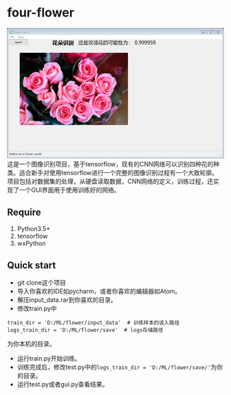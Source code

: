 # four-flower
![gui-test](./gui-test.png)
这是一个图像识别项目，基于tensorflow，现有的CNN网络可以识别四种花的种类。适合新手对使用tensorflow进行一个完整的图像识别过程有一个大致轮廓。项目包括对数据集的处理，从硬盘读取数据，CNN网络的定义，训练过程，还实现了一个GUI界面用于使用训练好的网络。
## Require
1. Python3.5+
2. tensorflow
3. wxPython
## Quick start
- git clone这个项目
- 导入你喜欢的IDE如pycharm，或者你喜欢的编辑器如Atom。
- 解压input_data.rar到你喜欢的目录。
- 修改train.py中
```
train_dir = 'D:/ML/flower/input_data'  # 训练样本的读入路径
logs_train_dir = 'D:/ML/flower/save'  # logs存储路径
```
为你本机的目录。
- 运行train.py开始训练。
- 训练完成后，修改test.py中的`logs_train_dir = 'D:/ML/flower/save/'`为你的目录。
- 运行test.py或者gui.py查看结果。
